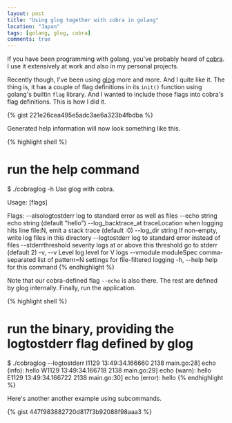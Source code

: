 ```yaml
---
layout: post
title: "Using glog together with cobra in golang"
location: "Japan"
tags: [golang, glog, cobra]
comments: true
---
```


If you have been programming with golang, you've probably heard of [cobra](https://github.com/spf13/cobra). I use it extensively at work and also in my personal projects.

Recently though, I've been using [glog](https://github.com/golang/glog) more and more. And I quite like it. The thing is, it has a couple of flag definitions in its `init()` function using golang's builtin `flag` library. And I wanted to include those flags into cobra's flag definitions. This is how I did it.

{% gist 221e26cea495e5adc3ae6a323b4fbdba %}

Generated help information will now look something like this.

{% highlight shell %}
# run the help command
$ ./cobraglog -h
Use glog with cobra.

Usage:
   [flags]

Flags:
      --alsologtostderr                  log to standard error as well as files
      --echo string                      echo string (default "hello")
      --log_backtrace_at traceLocation   when logging hits line file:N, emit a stack trace (default :0)
      --log_dir string                   If non-empty, write log files in this directory
      --logtostderr                      log to standard error instead of files
      --stderrthreshold severity         logs at or above this threshold go to stderr (default 2)
  -v, --v Level                          log level for V logs
      --vmodule moduleSpec               comma-separated list of pattern=N settings for file-filtered logging
  -h, --help                             help for this command
{% endhighlight %}

Note that our cobra-defined flag `--echo` is also there. The rest are defined by glog internally. Finally, run the application.

{% highlight shell %}
# run the binary, providing the logtostderr flag defined by glog
$ ./cobraglog --logtostderr
I1129 13:49:34.166660    2138 main.go:28] echo (info): hello
W1129 13:49:34.166718    2138 main.go:29] echo (warn): hello
E1129 13:49:34.166722    2138 main.go:30] echo (error): hello
{% endhighlight %}

Here's another another example using subcommands.

{% gist 447f983882720d817f3b92088f98aaa3 %}
